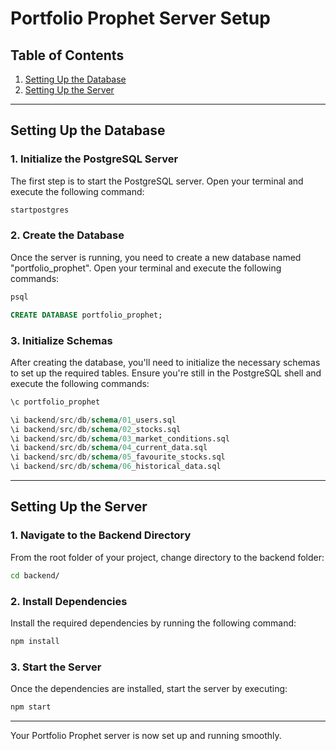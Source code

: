 # Portfolio Prophet Server Setup

## Table of Contents

1. [Setting Up the Database](#setting-up-the-database)
2. [Setting Up the Server](#setting-up-the-server)

---

## Setting Up the Database

### 1. Initialize the PostgreSQL Server

The first step is to start the PostgreSQL server. Open your terminal and execute the following command:

```sh
startpostgres
```

### 2. Create the Database

Once the server is running, you need to create a new database named "portfolio_prophet". Open your terminal and execute the following commands:

```sh
psql
```

```sql
CREATE DATABASE portfolio_prophet;
```

### 3. Initialize Schemas

After creating the database, you'll need to initialize the necessary schemas to set up the required tables. Ensure you're still in the PostgreSQL shell and execute the following commands:

```sql
\c portfolio_prophet

\i backend/src/db/schema/01_users.sql
\i backend/src/db/schema/02_stocks.sql
\i backend/src/db/schema/03_market_conditions.sql
\i backend/src/db/schema/04_current_data.sql
\i backend/src/db/schema/05_favourite_stocks.sql
\i backend/src/db/schema/06_historical_data.sql
```

---

## Setting Up the Server

### 1. Navigate to the Backend Directory

From the root folder of your project, change directory to the backend folder:

```sh
cd backend/
```

### 2. Install Dependencies

Install the required dependencies by running the following command:

```sh
npm install
```

### 3. Start the Server

Once the dependencies are installed, start the server by executing:

```sh
npm start
```

---

Your Portfolio Prophet server is now set up and running smoothly. 